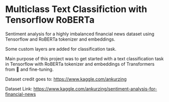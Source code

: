 # Multiclass Text Classifiction with Tensorflow RoBERTa
Sentiment analysis for a highly imbalanced financial news dataset using Tensorflow and RoBERTa tokenizer and embeddings. 

Some custom layers are added for classification task.

Main purpose of this project was to get started with a text classification task in Tensorflow with RoBERTa tokenizer and embeddings of Transformers from 🤗 and fine-tuning.

Dataset credit goes to: https://www.kaggle.com/ankurzing

Dataset Link: https://www.kaggle.com/ankurzing/sentiment-analysis-for-financial-news
